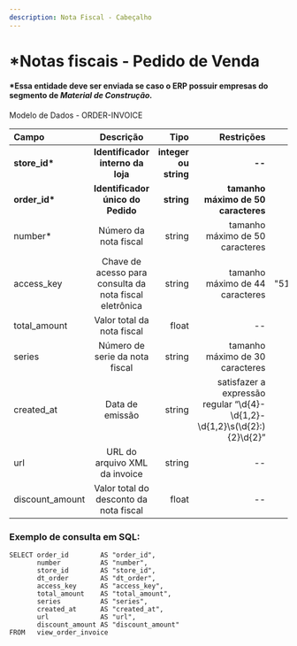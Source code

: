 ```yaml
---
description: Nota Fiscal - Cabeçalho
---
```


# \*Notas fiscais - Pedido de Venda

#### \*Essa entidade deve ser enviada se caso o ERP possuir empresas do segmento de _Material de Construção._

Modelo de Dados - ORDER-INVOICE

| Campo | Descrição | Tipo | Restrições | Exemplo |
| :--- | :---: | ---: | ---: | ---: |
| **store\_id\*** | **Identificador interno da loja** | **integer ou string** | **--** | **1** |
| **order\_id\*** | **Identificador único do Pedido** | **string** | **tamanho máximo de 50 caracteres** | **"ABC1233233"** |
| number\* | Número da nota fiscal | string | tamanho máximo de 50 caracteres | "NFE-0001" |
| access\_key | Chave de acesso para consulta da nota fiscal eletrônica | string | tamanho máximo de 44 caracteres | "51080701212344000127550010000000981364112281" |
| total\_amount | Valor total da nota fiscal | float | -- | 119.8700 |
| series | Número de serie da nota fiscal | string | tamanho máximo de 30 caracteres | 3 |
| created\_at | Data de emissão | string | satisfazer a expressão regular “\d{4}-\d{1,2}-\d{1,2}\s\(\d{2}:\){2}\d{2}” |  |
| url | URL do arquivo XML da invoice | string | -- | -- |
| discount\_amount | Valor total do desconto da nota fiscal | float | -- | 24.9000 |

### Exemplo de consulta em SQL:

```text
SELECT order_id        AS "order_id", 
       number          AS "number", 
       store_id        AS "store_id", 
       dt_order        AS "dt_order", 
       access_key      AS "access_key", 
       total_amount    AS "total_amount", 
       series          AS "series", 
       created_at      AS "created_at", 
       url             AS "url", 
       discount_amount AS "discount_amount" 
FROM   view_order_invoice 
```


